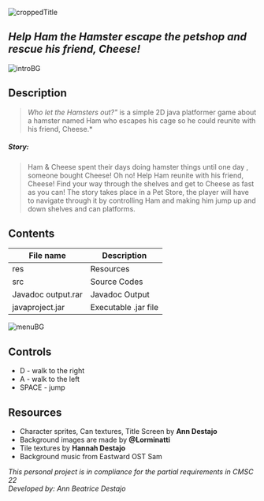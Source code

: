 ![croppedTitle](https://user-images.githubusercontent.com/71485613/149120304-d6ef7f1c-6de1-4ce8-846d-288def781e6d.png)

## *Help Ham the Hamster escape the petshop and rescue his friend, Cheese!*

![introBG](https://user-images.githubusercontent.com/71485613/149119977-76fc4951-c1c5-4582-8a90-807d1bff68a5.jpg)

## Description
> *Who let the Hamsters out?"* is a simple 2D java platformer game about a hamster named Ham who escapes his cage so he could reunite with his friend, Cheese.*

##### Story: 
> Ham & Cheese spent their days doing hamster things until one day , someone bought Cheese! Oh no! Help Ham reunite with his friend, Cheese! Find your way through the shelves and get to Cheese as fast as you can! The story takes place in a Pet Store, the player will have to navigate through it by controlling Ham and making him jump up and down shelves and can platforms.

## Contents
| File name | Description |
| ----------- | ----------- |
| res | Resources |
| src | Source Codes |
| Javadoc output.rar | Javadoc Output |
| javaproject.jar | Executable .jar file |

![menuBG](https://user-images.githubusercontent.com/71485613/149113545-9ba559b3-24a6-488b-ac08-47d309557517.png)

## Controls
* D - walk to the right
* A - walk to the left
* SPACE - jump

## Resources
* Character sprites, Can textures, Title Screen by **Ann Destajo**
* Background images are made by **@Lorminatti**
* Tile textures by **Hannah Destajo**
* Background music from Eastward OST Sam

*This personal project is in compliance for the partial requirements in CMSC 22*
*<br>Developed by: Ann Beatrice Destajo*

